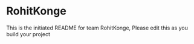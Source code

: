 # RohitKonge
This is the initiated README for team RohitKonge, Please edit this as you build your project
